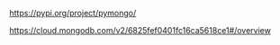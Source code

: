 
https://pypi.org/project/pymongo/

https://cloud.mongodb.com/v2/6825fef0401fc16ca5618ce1#/overview
